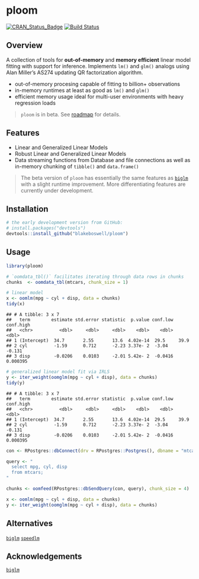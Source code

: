 
# ploom

[![CRAN\_Status\_Badge](https://www.r-pkg.org/badges/version/ploom)](https://cran.r-project.org/package=ploom)
[![Build
Status](https://api.travis-ci.com/blakeboswell/ploom.svg?branch=develop)](https://api.travis-ci.com/blakeboswell/ploom)
<!-- [AppVeyor Build Status]() --> <!-- [Coverage Status]() -->

## Overview

A collection of tools for **out-of-memory** and **memory efficient**
linear model fitting with support for inference. Implements `lm()` and
`glm()` analogs using Alan Miller’s AS274 updating QR factorization
algorithm.

  - out-of-memory procesing capable of fitting to billion+ observations
  - in-memory runtimes at least as good as `lm()` and `glm()`
  - efficient memory usage ideal for multi-user environments with heavy
    regression loads

> `ploom` is in beta. See [roadmap]() for details.

## Features

  - Linear and Generalized Linear Models
  - Robust Linear and Generalized Linear Models
  - Data streaming functions from Database and file connections as well
    as in-memory chunking of `tibble()` and `data.frame()`

> The beta version of `ploom` has essentially the same features as
> [`biglm`](https://cran.r-project.org/web/packages/biglm/index.html)
> with a slight runtime improvement. More differentiating features are
> currently under development.

## Installation

``` r
# the early development version from GitHub:
# install.packages("devtools")
devtools::install_github("blakeboswell/ploom")
```

## Usage

``` r
library(ploom)

# `oomdata_tbl()` facilitates iterating through data rows in chunks
chunks  <- oomdata_tbl(mtcars, chunk_size = 1)

# linear model
x <- oomlm(mpg ~ cyl + disp, data = chunks)
tidy(x)
```

    ## # A tibble: 3 x 7
    ##   term        estimate std.error statistic  p.value conf.low  conf.high
    ##   <chr>          <dbl>     <dbl>     <dbl>    <dbl>    <dbl>      <dbl>
    ## 1 (Intercept)  34.7       2.55       13.6  4.02e-14  29.5     39.9     
    ## 2 cyl          -1.59      0.712      -2.23 3.37e- 2  -3.04    -0.131   
    ## 3 disp         -0.0206    0.0103     -2.01 5.42e- 2  -0.0416   0.000395

``` r
# generalized linear model fit via IRLS
y <- iter_weight(oomglm(mpg ~ cyl + disp), data = chunks)
tidy(y)
```

    ## # A tibble: 3 x 7
    ##   term        estimate std.error statistic  p.value conf.low  conf.high
    ##   <chr>          <dbl>     <dbl>     <dbl>    <dbl>    <dbl>      <dbl>
    ## 1 (Intercept)  34.7       2.55       13.6  4.02e-14  29.5     39.9     
    ## 2 cyl          -1.59      0.712      -2.23 3.37e- 2  -3.04    -0.131   
    ## 3 disp         -0.0206    0.0103     -2.01 5.42e- 2  -0.0416   0.000395

``` r
con <- RPostgres::dbConnect(drv = RPostgres::Postgres(), dbname = "mtcars")

query <- "
  select mpg, cyl, disp
  from mtcars;
"

chunks <- oomfeed(RPostgres::dbSendQuery(con, query), chunk_size = 4)

x <- oomlm(mpg ~ cyl + disp, data = chunks)
y <- iter_weight(oomglm(mpg ~ cyl + disp), data = chunks)
```

## Alternatives

[`biglm`](https://cran.r-project.org/web/packages/biglm/index.html)
[`speedlm`](https://cran.r-project.org/web/packages/speedlm/index.html)

## Acknowledgements

[`biglm`](https://cran.r-project.org/web/packages/biglm/index.html)
